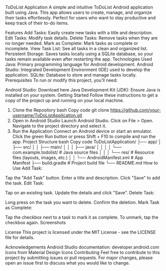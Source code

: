ToDoList Application
A simple and intuitive ToDoList Android application built using Java. This app allows users to create, manage, and organize their tasks effortlessly. Perfect for users who want to stay productive and keep track of their to-do items.

Features
Add Tasks: Easily create new tasks with a title and description.
Edit Tasks: Modify task details.
Delete Tasks: Remove tasks when they are no longer needed.
Mark as Complete: Mark tasks as complete or incomplete.
View Task List: See all tasks in a clean and organized list.
Persistent Storage: Saves tasks locally using a SQLite database, so your tasks remain available even after restarting the app.
Technologies Used
Java: Primary programming language for Android development.
Android Studio: Integrated Development Environment (IDE) used to develop the application.
SQLite: Database to store and manage tasks locally.
Prerequisites
To run or modify this project, you'll need:

Android Studio: Download here
Java Development Kit (JDK): Ensure Java is installed on your system.
Getting Started
Follow these instructions to get a copy of the project up and running on your local machine.

1. Clone the Repository
bash
Copy code
git clone https://github.com/your-username/ToDoListApplication.git
2. Open in Android Studio
Launch Android Studio.
Click on File > Open.
Navigate to the project directory and select it.
3. Run the Application
Connect an Android device or start an emulator.
Click the green Run button or press Shift + F10 to compile and run the app.
Project Structure
bash
Copy code
ToDoListApplication/
├── app/
│   ├── src/
│   │   ├── main/
│   │   │   ├── java/
│   │   │   │   └── com.example.todolist/  # Java source files
│   │   │   └── res/                       # Resource files (layouts, images, etc.)
│   │   └── AndroidManifest.xml            # App Manifest
├── build.gradle                           # Project build file
└── README.md
How to Use
Add Task:

Tap the "Add Task" button.
Enter a title and description.
Click "Save" to add the task.
Edit Task:

Tap on an existing task.
Update the details and click "Save".
Delete Task:

Long press on the task you want to delete.
Confirm the deletion.
Mark Task as Complete:

Tap the checkbox next to a task to mark it as complete.
To unmark, tap the checkbox again.
Screenshots

License
This project is licensed under the MIT License - see the LICENSE file for details.

Acknowledgements
Android Studio documentation: developer.android.com
Icons from Material Design Icons
Contributing
Feel free to contribute to this project by submitting issues or pull requests. For major changes, please open an issue first to discuss what you would like to change.


